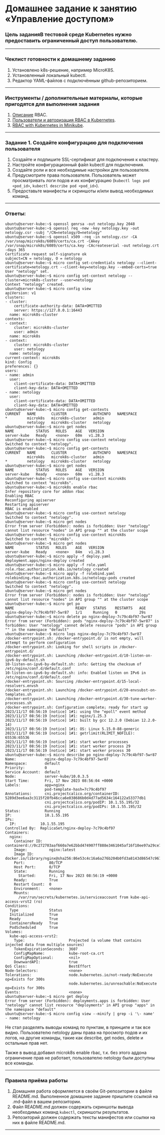 # Домашнее задание к занятию «Управление доступом»

### Цель заданияВ тестовой среде Kubernetes нужно предоставить ограниченный доступ пользователю.

------

### Чеклист готовности к домашнему заданию
1. Установлено k8s-решение, например MicroK8S.    
2. Установленный локальный kubectl.    
3. Редактор YAML-файлов с подключённым github-репозиторием.    

------

### Инструменты / дополнительные материалы, которые пригодятся для выполнения задания
1. [Описание](https://kubernetes.io/docs/reference/access-authn-authz/rbac/) RBAC.    
2. [Пользователи и авторизация RBAC в Kubernetes](https://habr.com/ru/company/flant/blog/470503/).    
3. [RBAC with Kubernetes in Minikube](https://medium.com/@HoussemDellai/rbac-with-kubernetes-in-minikube-4deed658ea7b).    

------

### Задание 1. Создайте конфигурацию для подключения пользователя
1. Создайте и подпишите SSL-сертификат для подключения к кластеру.     
2. Настройте конфигурационный файл kubectl для подключения.     
3. Создайте роли и все необходимые настройки для пользователя.     
4. Предусмотрите права пользователя. Пользователь может просматривать логи подов и их конфигурацию (`kubectl logs pod <pod_id>`, `kubectl describe pod <pod_id>`).    
5. Предоставьте манифесты и скриншоты и/или вывод необходимых команд.     

------

### Ответы:

```
ubuntu@server-kube:~$ openssl genrsa -out netology.key 2048
ubuntu@server-kube:~$ openssl req -new -key netology.key -out netology.csr -subj "/CN=netology/O=netology"
ubuntu@server-kube:~$ openssl x509 -req -in netology.csr -CA /var/snap/microk8s/6089/certs/ca.crt -CAkey /var/snap/microk8s/6089/certs/ca.key -CAcreateserial -out netology.crt -days 365
Certificate request self-signature ok
subject=CN = netology, O = netology
ubuntu@server-kube:~$ micro config set-credentials netology --client-certificate=netology.crt --client-key=netology.key --embed-certs=true
User "netology" set.
ubuntu@server-kube:~$ micro config set-context netology --cluster=microk8s-cluster --user=netology
Context "netology" created.
ubuntu@server-kube:~$ micro config view
apiVersion: v1
clusters:
- cluster:
    certificate-authority-data: DATA+OMITTED
    server: https://127.0.0.1:16443
  name: microk8s-cluster
contexts:
- context:
    cluster: microk8s-cluster
    user: admin
  name: microk8s
- context:
    cluster: microk8s-cluster
    user: netology
  name: netology
current-context: microk8s
kind: Config
preferences: {}
users:
- name: admin
  user:
    client-certificate-data: DATA+OMITTED
    client-key-data: DATA+OMITTED
- name: netology
  user:
    client-certificate-data: DATA+OMITTED
    client-key-data: DATA+OMITTED
ubuntu@server-kube:~$ micro config get-contexts
CURRENT   NAME       CLUSTER            AUTHINFO   NAMESPACE
*         microk8s   microk8s-cluster   admin
          netology   microk8s-cluster   netology
ubuntu@server-kube:~$ micro get nodes
NAME          STATUS   ROLES    AGE   VERSION
server-kube   Ready    <none>   60m   v1.28.3
ubuntu@server-kube:~$ micro config use-context netology
Switched to context "netology".
ubuntu@server-kube:~$ micro config get-contexts
CURRENT   NAME       CLUSTER            AUTHINFO   NAMESPACE
          microk8s   microk8s-cluster   admin
*         netology   microk8s-cluster   netology
ubuntu@server-kube:~$ micro get nodes
NAME          STATUS   ROLES    AGE   VERSION
server-kube   Ready    <none>   60m   v1.28.3
ubuntu@server-kube:~$ micro config use-context microk8s
Switched to context "microk8s".
ubuntu@server-kube:~$ microk8s enable rbac
Infer repository core for addon rbac
Enabling RBAC
Reconfiguring apiserver
Restarting apiserver
RBAC is enabled
ubuntu@server-kube:~$ micro config use-context netology
Switched to context "netology".
ubuntu@server-kube:~$ micro get nodes
Error from server (Forbidden): nodes is forbidden: User "netology" cannot list resource "nodes" in API group "" at the cluster scope
ubuntu@server-kube:~$ micro config use-context microk8s
Switched to context "microk8s".
ubuntu@server-kube:~$ micro get nodes
NAME          STATUS   ROLES    AGE   VERSION
server-kube   Ready    <none>   84m   v1.28.3
ubuntu@server-kube:~$ micro apply -f deploy.yaml
deployment.apps/nginx-deploy created
ubuntu@server-kube:~$ micro apply -f role.yaml
role.rbac.authorization.k8s.io/netology created
ubuntu@server-kube:~$ micro apply -f rolebind.yaml
rolebinding.rbac.authorization.k8s.io/netology-pods created
ubuntu@server-kube:~$ micro config use-context netology
Switched to context "netology".
ubuntu@server-kube:~$ micro get nodes
Error from server (Forbidden): nodes is forbidden: User "netology" cannot list resource "nodes" in API group "" at the cluster scope
ubuntu@server-kube:~$ micro get po
NAME                            READY   STATUS    RESTARTS   AGE
nginx-deploy-7c79c4bf97-5wr87   1/1     Running   0          29s
ubuntu@server-kube:~$ micro delete po nginx-deploy-7c79c4bf97-5wr87
Error from server (Forbidden): pods "nginx-deploy-7c79c4bf97-5wr87" is forbidden: User "netology" cannot delete resource "pods" in API group "" in the namespace "default"
ubuntu@server-kube:~$ micro logs nginx-deploy-7c79c4bf97-5wr87
/docker-entrypoint.sh: /docker-entrypoint.d/ is not empty, will attempt to perform configuration
/docker-entrypoint.sh: Looking for shell scripts in /docker-entrypoint.d/
/docker-entrypoint.sh: Launching /docker-entrypoint.d/10-listen-on-ipv6-by-default.sh
10-listen-on-ipv6-by-default.sh: info: Getting the checksum of /etc/nginx/conf.d/default.conf
10-listen-on-ipv6-by-default.sh: info: Enabled listen on IPv6 in /etc/nginx/conf.d/default.conf
/docker-entrypoint.sh: Sourcing /docker-entrypoint.d/15-local-resolvers.envsh
/docker-entrypoint.sh: Launching /docker-entrypoint.d/20-envsubst-on-templates.sh
/docker-entrypoint.sh: Launching /docker-entrypoint.d/30-tune-worker-processes.sh
/docker-entrypoint.sh: Configuration complete; ready for start up
2023/11/17 08:56:19 [notice] 1#1: using the "epoll" event method
2023/11/17 08:56:19 [notice] 1#1: nginx/1.25.3
2023/11/17 08:56:19 [notice] 1#1: built by gcc 12.2.0 (Debian 12.2.0-14)
2023/11/17 08:56:19 [notice] 1#1: OS: Linux 5.15.0-88-generic
2023/11/17 08:56:19 [notice] 1#1: getrlimit(RLIMIT_NOFILE): 65536:65536
2023/11/17 08:56:19 [notice] 1#1: start worker processes
2023/11/17 08:56:19 [notice] 1#1: start worker process 29
2023/11/17 08:56:19 [notice] 1#1: start worker process 30
ubuntu@server-kube:~$ micro describe po nginx-deploy-7c79c4bf97-5wr87
Name:             nginx-deploy-7c79c4bf97-5wr87
Namespace:        default
Priority:         0
Service Account:  default
Node:             server-kube/10.0.3.5
Start Time:       Fri, 17 Nov 2023 08:56:04 +0000
Labels:           app=nginx
                  pod-template-hash=7c79c4bf97
Annotations:      cni.projectcalico.org/containerID: 5289d3ee6aa3c3115f28fb46cca6e038686b0d4d77ad5634c164122a53377db1
                  cni.projectcalico.org/podIP: 10.1.55.195/32
                  cni.projectcalico.org/podIPs: 10.1.55.195/32
Status:           Running
IP:               10.1.55.195
IPs:
  IP:           10.1.55.195
Controlled By:  ReplicaSet/nginx-deploy-7c79c4bf97
Containers:
  nginx:
    Container ID:   containerd://0c272703aaf660a7e62bbd474907ff888e3461045af16f10ee97a29ce7e87f0a
    Image:          nginx:latest
    Image ID:       docker.io/library/nginx@sha256:86e53c4c16a6a276b204b0fd3a8143d86547c967dc8258b3d47c3a21bb68d3c6
    Port:           80/TCP
    Host Port:      0/TCP
    State:          Running
      Started:      Fri, 17 Nov 2023 08:56:19 +0000
    Ready:          True
    Restart Count:  0
    Environment:    <none>
    Mounts:
      /var/run/secrets/kubernetes.io/serviceaccount from kube-api-access-vrst2 (ro)
Conditions:
  Type              Status
  Initialized       True
  Ready             True
  ContainersReady   True
  PodScheduled      True
Volumes:
  kube-api-access-vrst2:
    Type:                    Projected (a volume that contains injected data from multiple sources)
    TokenExpirationSeconds:  3607
    ConfigMapName:           kube-root-ca.crt
    ConfigMapOptional:       <nil>
    DownwardAPI:             true
QoS Class:                   BestEffort
Node-Selectors:              <none>
Tolerations:                 node.kubernetes.io/not-ready:NoExecute op=Exists for 300s
                             node.kubernetes.io/unreachable:NoExecute op=Exists for 300s
Events:                      <none>
ubuntu@server-kube:~$ micro get deploy
Error from server (Forbidden): deployments.apps is forbidden: User "netology" cannot list resource "deployments" in API group "apps" in the namespace "default"
ubuntu@server-kube:~$ micro config view --minify | grep -i '\- name'
- name: netology

```
Не стал разделять выводы команд по пунктам, в принципе и так все видно. Пользователю netology даны права на просмотр подов и их логов, на другие команды, такие как describe, get nodes, delete и остальные прав нет.    

Также в вывод добавил microk8s enable rbac, т.к. без этого аддона ограничение прав не работает, пользователю netology были доступны все команды.    

------

### Правила приёма работы

1. Домашняя работа оформляется в своём Git-репозитории в файле README.md. Выполненное домашнее задание пришлите ссылкой на .md-файл в вашем репозитории.    
2. Файл README.md должен содержать скриншоты вывода необходимых команд `kubectl`, скриншоты результатов.     
3. Репозиторий должен содержать тексты манифестов или ссылки на них в файле README.md.    

------